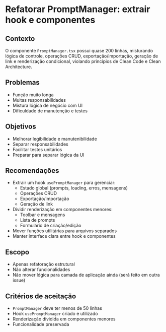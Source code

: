 # Refatorar PromptManager: extrair hook e componentes

## Contexto
O componente `PromptManager.tsx` possui quase 200 linhas, misturando lógica de controle, operações CRUD, exportação/importação, geração de link e renderização condicional, violando princípios de Clean Code e Clean Architecture.

## Problemas
- Função muito longa
- Muitas responsabilidades
- Mistura lógica de negócio com UI
- Dificuldade de manutenção e testes

## Objetivos
- Melhorar legibilidade e manutenibilidade
- Separar responsabilidades
- Facilitar testes unitários
- Preparar para separar lógica da UI

## Recomendações
- Extrair um hook `usePromptManager` para gerenciar:
  - Estado global (prompts, loading, erros, mensagens)
  - Operações CRUD
  - Exportação/importação
  - Geração de link
- Dividir renderização em componentes menores:
  - Toolbar e mensagens
  - Lista de prompts
  - Formulário de criação/edição
- Mover funções utilitárias para arquivos separados
- Manter interface clara entre hook e componentes

## Escopo
- Apenas refatoração estrutural
- Não alterar funcionalidades
- Não mover lógica para camada de aplicação ainda (será feito em outra issue)

## Critérios de aceitação
- `PromptManager` deve ter menos de 50 linhas
- Hook `usePromptManager` criado e utilizado
- Renderização dividida em componentes menores
- Funcionalidade preservada